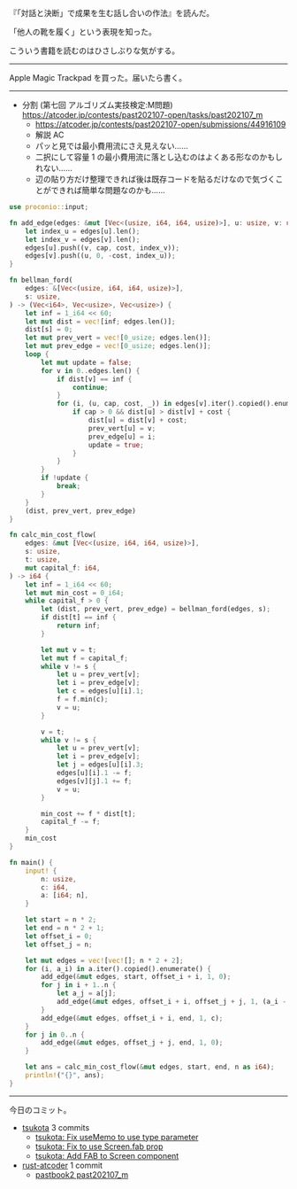 『「対話と決断」で成果を生む話し合いの作法』を読んだ。

「他人の靴を履く」という表現を知った。

こういう書籍を読むのはひさしぶりな気がする。

---

Apple Magic Trackpad を買った。届いたら書く。

---

- 分割 (第七回 アルゴリズム実技検定:M問題)
  <https://atcoder.jp/contests/past202107-open/tasks/past202107_m>
  - <https://atcoder.jp/contests/past202107-open/submissions/44916109>
  - 解説 AC
  - パッと見では最小費用流にさえ見えない……
  - 二択にして容量 1 の最小費用流に落とし込むのはよくある形なのかもしれない……
  - 辺の貼り方だけ整理できれば後は既存コードを貼るだけなので気づくことができれば簡単な問題なのかも……

```rust
use proconio::input;

fn add_edge(edges: &mut [Vec<(usize, i64, i64, usize)>], u: usize, v: usize, cap: i64, cost: i64) {
    let index_u = edges[u].len();
    let index_v = edges[v].len();
    edges[u].push((v, cap, cost, index_v));
    edges[v].push((u, 0, -cost, index_u));
}

fn bellman_ford(
    edges: &[Vec<(usize, i64, i64, usize)>],
    s: usize,
) -> (Vec<i64>, Vec<usize>, Vec<usize>) {
    let inf = 1_i64 << 60;
    let mut dist = vec![inf; edges.len()];
    dist[s] = 0;
    let mut prev_vert = vec![0_usize; edges.len()];
    let mut prev_edge = vec![0_usize; edges.len()];
    loop {
        let mut update = false;
        for v in 0..edges.len() {
            if dist[v] == inf {
                continue;
            }
            for (i, (u, cap, cost, _)) in edges[v].iter().copied().enumerate() {
                if cap > 0 && dist[u] > dist[v] + cost {
                    dist[u] = dist[v] + cost;
                    prev_vert[u] = v;
                    prev_edge[u] = i;
                    update = true;
                }
            }
        }
        if !update {
            break;
        }
    }
    (dist, prev_vert, prev_edge)
}

fn calc_min_cost_flow(
    edges: &mut [Vec<(usize, i64, i64, usize)>],
    s: usize,
    t: usize,
    mut capital_f: i64,
) -> i64 {
    let inf = 1_i64 << 60;
    let mut min_cost = 0_i64;
    while capital_f > 0 {
        let (dist, prev_vert, prev_edge) = bellman_ford(edges, s);
        if dist[t] == inf {
            return inf;
        }

        let mut v = t;
        let mut f = capital_f;
        while v != s {
            let u = prev_vert[v];
            let i = prev_edge[v];
            let c = edges[u][i].1;
            f = f.min(c);
            v = u;
        }

        v = t;
        while v != s {
            let u = prev_vert[v];
            let i = prev_edge[v];
            let j = edges[u][i].3;
            edges[u][i].1 -= f;
            edges[v][j].1 += f;
            v = u;
        }

        min_cost += f * dist[t];
        capital_f -= f;
    }
    min_cost
}

fn main() {
    input! {
        n: usize,
        c: i64,
        a: [i64; n],
    }

    let start = n * 2;
    let end = n * 2 + 1;
    let offset_i = 0;
    let offset_j = n;

    let mut edges = vec![vec![]; n * 2 + 2];
    for (i, a_i) in a.iter().copied().enumerate() {
        add_edge(&mut edges, start, offset_i + i, 1, 0);
        for j in i + 1..n {
            let a_j = a[j];
            add_edge(&mut edges, offset_i + i, offset_j + j, 1, (a_i - a_j).abs());
        }
        add_edge(&mut edges, offset_i + i, end, 1, c);
    }
    for j in 0..n {
        add_edge(&mut edges, offset_j + j, end, 1, 0);
    }

    let ans = calc_min_cost_flow(&mut edges, start, end, n as i64);
    println!("{}", ans);
}
```

---

今日のコミット。

- [tsukota](https://github.com/bouzuya/tsukota) 3 commits
  - [tsukota: Fix useMemo to use type parameter](https://github.com/bouzuya/tsukota/commit/aeda9d3a761cf6fdbc7e00217962cc05bdce3459)
  - [tsukota: Fix to use Screen.fab prop](https://github.com/bouzuya/tsukota/commit/c58d8ee4cc592f033136284677311b41cddd30bf)
  - [tsukota: Add FAB to Screen component](https://github.com/bouzuya/tsukota/commit/b7ee94834fba143e58cde4075e97ddb6fbb2a7bb)
- [rust-atcoder](https://github.com/bouzuya/rust-atcoder) 1 commit
  - [pastbook2 past202107_m](https://github.com/bouzuya/rust-atcoder/commit/9abf2ad1fd34d62a9f1db52a4083548bcbbcf507)
